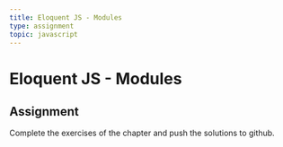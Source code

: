 ```yaml
---
title: Eloquent JS - Modules
type: assignment
topic: javascript
---
```


# Eloquent JS - Modules

## Assignment

Complete the exercises of the chapter and push the solutions to github.
